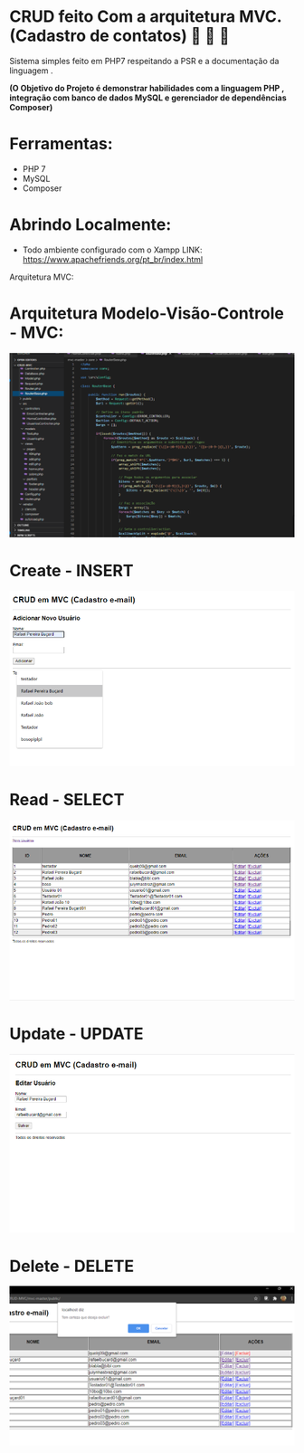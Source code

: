 # CRUD feito Com a arquitetura MVC. (Cadastro de contatos) :email: :elephant: :purple_heart:



Sistema simples feito em PHP7 respeitando a PSR e a documentação da linguagem .  
 
 **(O Objetivo do Projeto é demonstrar habilidades com a linguagem PHP , integração com banco de dados MySQL e gerenciador de dependências Composer)**
# Ferramentas:
* PHP 7
* MySQL
* Composer
# Abrindo Localmente:
* Todo ambiente configurado com o Xampp
 LINK: https://www.apachefriends.org/pt_br/index.html
 
 Arquitetura MVC:
 # Arquitetura Modelo-Visão-Controle - MVC:

![alt text](https://github.com/rafaelbucard/CRUD-MVC/blob/master/mvc-master/vscode.png)



# Create - 	INSERT

![alt text](https://github.com/rafaelbucard/CRUD-MVC/blob/master/mvc-master/add.png)


# Read - SELECT

![alt text](https://github.com/rafaelbucard/CRUD-MVC/blob/master/mvc-master/php-mvc.png)

# Update - 	UPDATE

![alt text](https://github.com/rafaelbucard/CRUD-MVC/blob/master/mvc-master/editar.png)

# Delete - 	DELETE

![alt text](https://github.com/rafaelbucard/CRUD-MVC/blob/master/mvc-master/delete.png)

